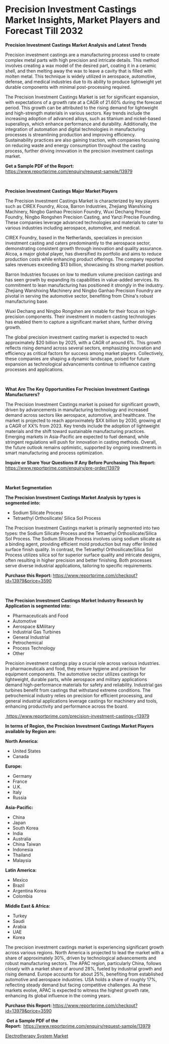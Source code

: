 <p><h1>Precision Investment Castings Market Insights, Market Players and Forecast Till 2032</h1></p><p><strong>Precision Investment Castings Market Analysis and Latest Trends</strong></p>
<p><p>Precision investment castings are a manufacturing process used to create complex metal parts with high precision and intricate details. This method involves creating a wax model of the desired part, coating it in a ceramic shell, and then melting away the wax to leave a cavity that is filled with molten metal. This technique is widely utilized in aerospace, automotive, defense, and medical industries due to its ability to produce lightweight yet durable components with minimal post-processing required.</p><p>The Precision Investment Castings Market is set for significant expansion, with expectations of a growth rate at a CAGR of 21.60% during the forecast period. This growth can be attributed to the rising demand for lightweight and high-strength materials in various sectors. Key trends include the increasing adoption of advanced alloys, such as titanium and nickel-based superalloys, which enhance performance and durability. Additionally, the integration of automation and digital technologies in manufacturing processes is streamlining production and improving efficiency. Sustainability practices are also gaining traction, with companies focusing on reducing waste and energy consumption throughout the casting process, further driving innovation in the precision investment castings market.</p></p>
<p><strong>Get a Sample PDF of the Report:&nbsp;</strong> <a href="https://www.reportprime.com/enquiry/request-sample/13979?utm_campaign=3094&utm_medium=2&utm_source=Github&utm_content=ia&utm_term=20032025&utm_id=precision-investment-castings">https://www.reportprime.com/enquiry/request-sample/13979</a></p>
<p>&nbsp;</p>
<p><strong>Precision Investment Castings Major Market Players</strong></p>
<p><p>The Precision Investment Castings Market is characterized by key players such as CIREX Foundry, Alcoa, Barron Industries, Zhejiang Wanshixing Machinery, Ningbo Ganhao Precision Foundry, Wuxi Dechang Precise Foundry, Ningbo Rongshen Precision Casting, and Yanzi Precise Founding. These companies leverage advanced technologies and materials to cater to various industries including aerospace, automotive, and medical.</p><p>CIREX Foundry, based in the Netherlands, specializes in precision investment casting and caters predominantly to the aerospace sector, demonstrating consistent growth through innovation and quality assurance. Alcoa, a major global player, has diversified its portfolio and aims to reduce production costs while enhancing product offerings. The company reported sales revenues exceeding $13 billion, showcasing its strong market position.</p><p>Barron Industries focuses on low to medium volume precision castings and has seen growth by expanding its capabilities in value-added services. Its commitment to lean manufacturing has positioned it strongly in the industry. Zhejiang Wanshixing Machinery and Ningbo Ganhao Precision Foundry are pivotal in serving the automotive sector, benefiting from China's robust manufacturing base.</p><p>Wuxi Dechang and Ningbo Rongshen are notable for their focus on high-precision components. Their investment in modern casting technologies has enabled them to capture a significant market share, further driving growth.</p><p>The global precision investment casting market is expected to reach approximately $20 billion by 2025, with a CAGR of around 6%. This growth reflects rising demand across several sectors, emphasizing innovation and efficiency as critical factors for success among market players. Collectively, these companies are shaping a dynamic landscape, poised for future expansion as technological advancements continue to influence casting processes and applications.</p></p>
<p>&nbsp;</p>
<p><strong>What Are The Key Opportunities For Precision Investment Castings Manufacturers?</strong></p>
<p><p>The Precision Investment Castings market is poised for significant growth, driven by advancements in manufacturing technology and increased demand across sectors like aerospace, automotive, and healthcare. The market is projected to reach approximately $XX billion by 2030, growing at a CAGR of XX% from 2023. Key trends include the adoption of lightweight materials and the shift toward sustainable manufacturing practices. Emerging markets in Asia-Pacific are expected to fuel demand, while stringent regulations will push for innovation in casting methods. Overall, the future outlook remains optimistic, supported by ongoing investments in smart manufacturing and process optimization.</p></p>
<p><strong>Inquire or Share Your Questions If Any Before Purchasing This Report:</strong> <a href="https://www.reportprime.com/enquiry/pre-order/13979?utm_campaign=3094&utm_medium=2&utm_source=Github&utm_content=ia&utm_term=20032025&utm_id=precision-investment-castings">https://www.reportprime.com/enquiry/pre-order/13979</a></p>
<p>&nbsp;</p>
<p><strong>Market Segmentation</strong></p>
<p><strong>The Precision Investment Castings Market Analysis by types is segmented into:</strong></p>
<p><ul><li>Sodium Silicate Process</li><li>Tetraethyl Orthosilicate/ Silica Sol Process</li></ul></p>
<p><p>The Precision Investment Castings market is primarily segmented into two types: the Sodium Silicate Process and the Tetraethyl Orthosilicate/Silica Sol Process. The Sodium Silicate Process involves using sodium silicate as a binding agent, providing efficient mold production but may offer limited surface finish quality. In contrast, the Tetraethyl Orthosilicate/Silica Sol Process utilizes silica sol for superior surface quality and intricate designs, often resulting in higher precision and better finishing. Both processes serve diverse industrial applications, tailoring to specific requirements.</p></p>
<p><strong>Purchase this Report:&nbsp;</strong><a href="https://www.reportprime.com/checkout?id=13979&price=3590&utm_campaign=3094&utm_medium=2&utm_source=Github&utm_content=ia&utm_term=20032025&utm_id=precision-investment-castings">https://www.reportprime.com/checkout?id=13979&price=3590</a></p>
<p>&nbsp;</p>
<p><strong>The Precision Investment Castings Market Industry Research by Application is segmented into:</strong></p>
<p><ul><li>Pharmaceuticals and Food</li><li>Automotive</li><li>Aerospace &Military</li><li>Industrial Gas Turbines</li><li>General Industrial</li><li>Petrochemical</li><li>Process Technology</li><li>Other</li></ul></p>
<p><p>Precision investment castings play a crucial role across various industries. In pharmaceuticals and food, they ensure hygiene and precision for equipment components. The automotive sector utilizes castings for lightweight, durable parts, while aerospace and military applications demand high-performance materials for safety and reliability. Industrial gas turbines benefit from castings that withstand extreme conditions. The petrochemical industry relies on precision for efficient processing, and general industrial applications leverage castings for machinery and tools, enhancing productivity and performance across the board.</p></p>
<p><a href="https://www.reportprime.com/precision-investment-castings-r13979?utm_campaign=3094&utm_medium=2&utm_source=Github&utm_content=ia&utm_term=20032025&utm_id=precision-investment-castings">&nbsp;https://www.reportprime.com/precision-investment-castings-r13979</a></p>
<p><strong>In terms of Region, the Precision Investment Castings Market Players available by Region are:</strong></p>
<p>
    <p> <strong> North America: </strong>
        <ul>
            <li>United States</li>
            <li>Canada</li>
        </ul>
        </p> 
    <p> <strong> Europe: </strong>
        <ul>
            <li>Germany</li>
            <li>France</li>
            <li>U.K.</li>
            <li>Italy</li>
            <li>Russia</li>
        </ul>
        </p> 
    <p> <strong> Asia-Pacific: </strong>
        <ul>
            <li>China</li>
            <li>Japan</li>
            <li>South Korea</li>
            <li>India</li>
            <li>Australia</li>
            <li>China Taiwan</li>
            <li>Indonesia</li>
            <li>Thailand</li>
            <li>Malaysia</li>
        </ul>
        </p> 
    <p> <strong> Latin America: </strong>
        <ul>
            <li>Mexico</li>
            <li>Brazil</li>
            <li>Argentina Korea</li>
            <li>Colombia</li>
        </ul>
        </p> 
    <p> <strong> Middle East & Africa: </strong>
        <ul>
            <li>Turkey</li>
            <li>Saudi</li>
            <li>Arabia</li>
            <li>UAE</li>
            <li>Korea</li>
        </ul>
    </p>
    </p>
<p><p>The precision investment castings market is experiencing significant growth across various regions. North America is projected to lead the market with a share of approximately 30%, driven by technological advancements and robust manufacturing sectors. The APAC region, particularly China, follows closely with a market share of around 28%, fueled by industrial growth and rising demand. Europe accounts for about 25%, benefiting from established automotive and aerospace industries. USA holds a share of roughly 17%, reflecting steady demand but facing competitive challenges. As these markets evolve, APAC is expected to witness the highest growth rate, enhancing its global influence in the coming years.</p></p>
<p><strong>Purchase this Report: </strong><a href="https://www.reportprime.com/checkout?id=13979&price=3590&utm_campaign=3094&utm_medium=2&utm_source=Github&utm_content=ia&utm_term=20032025&utm_id=precision-investment-castings">https://www.reportprime.com/checkout?id=13979&price=3590</a></p>
<p>&nbsp;<strong>Get a Sample PDF of the Report:&nbsp;&nbsp;</strong><a href="https://www.reportprime.com/enquiry/request-sample/13979?utm_campaign=3094&utm_medium=2&utm_source=Github&utm_content=ia&utm_term=20032025&utm_id=precision-investment-castings">https://www.reportprime.com/enquiry/request-sample/13979</a></p>
<p><strong></strong></p>
<p><p><a href="https://github.com/rushanday/Market-Research-Report-List-1/blob/main/electrotherapy-system-market.md?utm_campaign=3094&utm_medium=2&utm_source=Github&utm_content=ia&utm_term=20032025&utm_id=precision-investment-castings">Electrotherapy System Market</a></p></p>